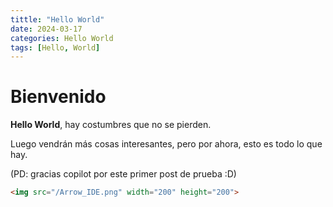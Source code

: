 ```yaml
---
tittle: "Hello World"
date: 2024-03-17
categories: Hello World
tags: [Hello, World]
---
```

# Bienvenido

**Hello World**, hay costumbres que no se pierden.

Luego vendrán más cosas interesantes, pero por ahora, esto es todo lo que hay.

(PD: gracias copilot por este primer post de prueba :D)

```html
<img src="/Arrow_IDE.png" width="200" height="200">
```